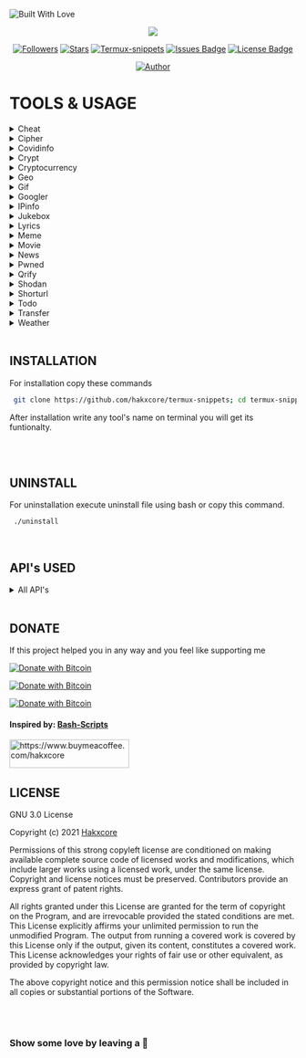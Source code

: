 <p align="left">
  <a ><img title="Built With Love" src="https://forthebadge.com/images/badges/built-with-love.svg" ></a>
</p>

</p>
<p align="center">
<img src="https://raw.githubusercontent.com/hakxcore/Termux-snippets/main/media/termux-snippets.png"/></p>

<div align='center'>
<a href="https://github.com/hakxcore/followers"><img title="Followers" src="https://img.shields.io/github/followers/hakxcore?color=2eb2ff&style=flat-square"></a>
<a href="https://github.com/hakxcore/stargazers/"><img title="Stars" src="https://img.shields.io/github/stars/hakxcore/Termux-snippets?color=2eb2ff&style=flat-square"></a>
<a href="#"><img title="Termux-snippets" src="https://img.shields.io/badge/-%20TERMUXSNIPPETS-green%3FcolorA%3D%2523ff0000%26colorB%3D%2523017e40"></a>
<a href="https://github.com/hakxcore/Termux-snippets/issues"><img src="https://img.shields.io/github/issues/hakxcore/Termux-snippets?color=2eb2ff&style=flat-square" alt="Issues Badge"/></a>
<a href="https://github.com/hakxcore/Termux-snippets/blob/master/LICENSE"><img src="https://img.shields.io/github/license/hakxcore/Termux-snippets?color=2eb2ff&style=flat-square" alt="License Badge"/></a></p>
</div>
<p align="center">
  <a href="https://github.com/hakxcore"><img title="Author" src="https://img.shields.io/badge/Author-mukesh%20kumar-2eb2ff.svg?style=for-the-badge&logo=github"></a>
</p>

# TOOLS & USAGE
<details>
<summary>Cheat</summary>
  
The fastest way to find {command options|code pieces} you need. 
Supports multiple languages and many bash commands also.

```bash
Cheat

Description: Cheatsheets for quick information about multiple programming languages along with terminal commands

Usage: cheat [flags] [command] or cheat [flags] [programming language] [subject]
  -s  Does a search for last argument rather than looking for exact match
  -i  Case insensitive search
  -b  Word boundaries in search
  -r  Recursive search
  -u  Update Termux-snippets Tools
  -h  Show the help
  -v  Get the tool version
Special Pages:
  hello      Describes building the hello world program written in the language
  list       This lists all cheatsheets related to previous arg if none it lists all cheatsheets
  learn      Shows a learn-x-in-minutes language cheat sheet perfect for getting started with the language
  1line      A collection of one-liners in this language
  weirdness  A collection of examples of weird things in this language

Examples:
  cheat c function
  cheat rust hello
  cheat -r -b -i go
  cheat julia Functions
  cheat -i go operators
  
  ```
  
<div align="center">
<img max-height="500px" max-width="500px" src="https://github.com/hakxcore/termux-snippets/blob/main/cheat/cheat.png?raw=true alt="real time usage image"">
</div>
</details>

<details>
<summary>Cipher</summary>
  Cipher encrypt and decrypts your text
  

  
  ```bash
  Cipher

Description: Encode and decode your text see examples below.

Usage: cipher [falgs] "your text to encode or decode"
  -e  Encode text
  -d  Decode text
  -u  Update Termux-snippet Tools
  -h  Show the help
  -v  Get the tool version

Examples:
  cipher -e <text to encode>
  cipher -d <text to decode>
  
  ```
<div align="center">
<img max-height="500px" max-width="500px" src="https://github.com/hakxcore/termux-snippets/blob/main/cipher/cipher.png?raw=true">
</div>
</details>
  
  
<details>
<summary>Covidinfo</summary>

 Tool that get the country wise information about covid-19 on the terminal itself   
 


```bash
Covidinfo

Description: Get the full detailed information of COVID19 in your terminal.

Usage: 
  -u  Update Termux-snippet Tools
  -h  Show the help
  -v  Get the tool version

Examples:
  covidinfo

```
<div align="center">
<img max-height="500px" max-width="500px" src="https://github.com/hakxcore/termux-snippets/blob/main/covidinfo/covidinfo1.png?raw=true">
</div>
<div align="center">
<img max-height="500px" max-width="500px" src="https://github.com/hakxcore/termux-snippets/blob/main/covidinfo/covidinfo2.png?raw=true">
</div>
<div align="center">
<img max-height="500px" max-width="500px" src="https://github.com/hakxcore/termux-snippets/blob/main/covidinfo/covidinfo3.png?raw=true">
</div>
</details>
  
<details>
<summary>Crypt</summary>

A wrapper for openssl that allows for quickly encrypting and decrypting files


  
```bash
crypt -e [original file] [encrypted file] # encrypts files
crypt -d [encrypted file] [output file] # decrypts files
```
#### Encryption Details
* Uses AES 256 level encryption
* Key is salted before creation
* Password is never in plain text, and OpenSSL generates key based on password
* Encrypted data is encoded in Base64, so it can be used as plain text in an email. (Not usually necessary if attached as a file)

**Tested With**  .pdf, .txt, .docx, .doc, .png, .jpeg

**CAUTION**  Make sure to use different filenames, otherwise your file will be overwritten!

```bash
Crypt

Description: A wrapper around openssl that facilitates encrypting and decrypting files.

Usage: crypt [flag] [inputFile] [outputFile]
  -e  Encrypt the inputFile and store it in the outputFile
  -d  Decrypt the inputFile and store it in the outputFile
  -u  Update Termux-snippets Tools
  -h  Show the help
  -v  Get the tool version

Examples:
  crypt -e mySecretFile.txt myEncryptedFile.jpg (change filetype so default program is incorrect)
  crypt -d myEncryptedFile.jpg thisIsNowDecrypted.txt (change filetype back so now default program is correct)

  ```
  
<div align="center">
<img max-height="500px" max-width="500px" src="https://github.com/hakxcore/termux-snippets/blob/main/crypt/crypt.png?raw=true">
</div>
</details>
  
  
<details>
<summary>Cryptocurrency</summary>

Shows Cryptocurrency based on realtime exchange rates of the top 10 cryptos and a realtime chart of anyone crypto.

  
```bash
CryptoCurrency

Description: A realtime cryptocurrency converter.
With no flags it will pull down the latest stats of the top 10 cryptos also will extract real time graph of one crypto.

Usage: cryptocurrency or cryptocurrency [flag] or cryptocurrency [flag] [arg]
   -o Utilize the old functionality of the tool
   -f Fiat currency for conversions
   -u Update Termux-snippets Tools
   -h Show the help
   -v Get the tool version

Examples:
   cryptocurrency
   cryptocurrency -o #for all the functionalities of tool
  ```
  

<div align="center">
<img max-height="500px" max-width="500px" src="https://github.com/hakxcore/termux-snippets/blob/main/cryptocurrency/crytocurrency1.png?raw=true">
</div>
<div align="center">
<img max-height="500px" max-width="500px" src="https://github.com/hakxcore/termux-snippets/blob/main/cryptocurrency/crytocurrency2.png?raw=true">
</div>
</details>


<details>
<summary>Geo</summary>

Provides data for  wan address, lan address, router address, dns address, mac address, and ip geolocation


  
```bash
Geo

Description: Provides quick access for wan, lan, router, dns, mac, and ip geolocation data

Usage: geo [flag]
  -w  Returns WAN IP
  -l  Returns LAN IP(s)
  -r  Returns Router IP
  -d  Returns DNS Nameserver
  -m  Returns MAC address for interface. Ex. eth0
  -g  Returns Current IP Geodata

Examples:
  geo -g
  geo -wlrdgm eth0
Custom Geo Output => [all] [query] [city] [region] [country] [zip] [isp]

Example: geo -a 8.8.8.8 -o city,zip,isp
  -o [options]  Returns Specific Geodata
  -a [address]  For specific IP in -s
  -v            Returns Version
  -h            Returns Help Screen
  -u            Updates Termux-snippets
```
  
<div align="center">
<img max-height="500px" max-width="500px" src="https://github.com/hakxcore/termux-snippets/blob/main/geo/geo.png?raw=true">
</div>
</details>
  
  
<details>
<summary>Gif</summary>

Gif gets the gifs related to the keyword which you gave as an argument and continuously play|prints on the terminal.


  
```bash
Gif

Description: Get any type of gif on your terminal.

Usage: gif <any_type_of_keyword_for_gif> use underscore "_" to seprate keywords.
  -u  Update Termux-snippets Tools
  -h  Show the help
  -v  Get the tool version

Examples:
  gif <you_desired_keyword>
  gif krishna
  gif going_to_school
```
  
<div align="center">
<img max-height="500px" max-width="500px" src="https://github.com/hakxcore/termux-snippets/blob/main/gif/gif.png?raw=true">
</div>
</details>
  
  

<details>
<summary>Googler</summary>

Googler to directly make search on terminal. 


```bash
googler search <you_wanna_search_about>
use ? after search for options
```

Main usage

```bash
usage: googler [-h] [-s N] [-n N] [-N] [-V] [-c TLD] [-l LANG] [-g CC] [-x]
               [--colorize [{auto,always,never}]] [-C] [--colors COLORS] [-j]
               [-t dN] [--from FROM] [--to TO] [-w SITE] [-e SITE] [--unfilter]
               [-p PROXY] [--notweak] [--json] [--url-handler UTIL]
               [--show-browser-logs] [--np] [-4] [-6] [-u] [--include-git] [-v]
               [-d]
               [KEYWORD ...]

Google from the command-line.

positional arguments:
  KEYWORD               search keywords

optional arguments:
  -h, --help            show this help message and exit
  -s N, --start N       start at the Nth result
  -n N, --count N       show N results (default 10)
  -N, --news            show results from news section
  -V, --videos          show results from videos section
  -c TLD, --tld TLD     country-specific search with top-level domain .TLD,
                        e.g., 'in' for India
  -l LANG, --lang LANG  display in language LANG
  -g CC, --geoloc CC    country-specific geolocation search with country code
                        CC, e.g. 'in' for India. Country codes are the same as
                        top-level domains
  -x, --exact           disable automatic spelling correction
  --colorize [{auto,always,never}]
                        whether to colorize output; defaults to 'auto', which
                        enables color when stdout is a tty device; using
                        --colorize without an argument is equivalent to
                        --colorize=always
  -C, --nocolor         equivalent to --colorize=never
  --colors COLORS       set output colors (see man page for details)
  -j, --first, --lucky  open the first result in web browser and exit
  -t dN, --time dN      time limit search [h5 (5 hrs), d5 (5 days), w5 (5
                        weeks), m5 (5 months), y5 (5 years)]
  --from FROM           starting date/month/year of date range; must use
                        American date format with slashes, e.g., 2/24/2020,
                        2/2020, 2020; can be used in conjunction with --to, and
                        overrides -t, --time
  --to TO               ending date/month/year of date range; see --from
  -w SITE, --site SITE  search a site using Google
  -e SITE, --exclude SITE
                        exclude site from results
  --unfilter            do not omit similar results
  -p PROXY, --proxy PROXY
                        tunnel traffic through an HTTP proxy; PROXY is of the
                        form [http://][user:password@]proxyhost[:port]
  --notweak             disable TCP optimizations and forced TLS 1.2
  --json                output in JSON format; implies --noprompt
  --url-handler UTIL    custom script or cli utility to open results
  --show-browser-logs   do not suppress browser output (stdout and stderr)
  --np, --noprompt      search and exit, do not prompt
  -4, --ipv4            only connect over IPv4 (by default, IPv4 is preferred
                        but IPv6 is used as a fallback)
  -6, --ipv6            only connect over IPv6
  -u, --upgrade         perform in-place self-upgrade
  --include-git         when used with --upgrade, get latest git master
  -v, --version         show program's version number and exit
  -d, --debug           enable debugging

omniprompt keys:
  n, p                  fetch the next or previous set of search results
  index                 open the result corresponding to index in browser
  f                     jump to the first page
  o [index|range|a ...] open space-separated result indices, numeric ranges
                        (sitelinks unsupported in ranges), or all, in browser
                        open the current search in browser, if no arguments
  O [index|range|a ...] like key 'o', but try to open in a GUI browser
  g keywords            new Google search for 'keywords' with original options
                        should be used to search omniprompt keys and indices
  c index               copy url to clipboard
  u                     toggle url expansion
  q, ^D, double Enter   exit googler
  ?                     show omniprompt help
  *                     other inputs issue a new search with original options

Version 4.3.2
Copyright © 2008 Henri Hakkinen
Copyright © 2015-2021 Arun Prakash Jana <engineerarun@gmail.com>
Zhiming Wang <zmwangx@gmail.com>
License: GPLv3
Webpage: https://github.com/jarun/googler
Modifications BY: Hakxcore https://github.com/hakxcore
```
  
<div align="center">
<img max-height="500px" max-width="500px" src="https://github.com/hakxcore/termux-snippets/blob/main/googler/googler.png?raw=true">
</div>

</details>
  
  
<details>
<summary>IPinfo</summary>

Similar to geo but have some different functionalty.



```bash
ipinfo -a <ip_address>
```

Main usage

```bash
Ipinfo

Description: Fetch Information about an IP Address.

Usage: ipinfo [flag] <ip-address>
  -a  IP Address of vectim
  -u  Update Termux-snippet Tools
  -h  Show the help
  -v  Get the tool version

Examples:
  ipinfo 8.8.8.8 #For your ip address
  ipinfo -a <someone's ip-addr>

```
    
<div align="center">
<img max-height="500px" max-width="500px" src="https://github.com/hakxcore/termux-snippets/blob/main/ipinfo/ipinfo.png?raw=true">
</div>
</details>
    
    
<details>
<summary>Jukebox</summary>

There so many tools to play within jukebox.



```bash
jukebox

Description: Get so many options to play with Enjoy.
Usage: 
  -u  Update Termux-snippet Tools
  -h  Show the help
  -v  Get the tool version

Examples:
  jukebox

```
<div align="center">
<img max-height="500px" max-width="500px" src="https://github.com/hakxcore/termux-snippets/blob/main/jukebox/jukebox.png?raw=true">
</div>
</details>
    
    
<details>
<summary>Lyrics</summary>

Grab lyrics for a given song quickly from the command line
    

```bash
Lyrics

Description: Fetch lyrics for a certain song.

Usage: lyrics [flags] or tool [-a] [arg] [-s] [arg]
  -a  Artist of the song to fetch lyrics for
  -s  Song of the artist to fetch lyrics for
  -f  Export the lyrics to file rather than outputting to stdout
  -u  Update Termux-snippets Tools
  -h  Show the help
  -v  Get the tool version

Examples:
   lyrics -a logic -s run it
   lyrics -a logic -s run it -f ~/runItLyrics.txt

```

<div align="center">
<img max-height="500px" max-width="500px" src="https://github.com/hakxcore/termux-snippets/blob/main/lyrics/lyrics.png?raw=true">
</div>
</details>

    
<details>
<summary>Meme</summary>

A lightning fast meme generator.



    
```bash
Meme

Description: A lightning fast meme generator from terminal.

Usage: meme [flags] or meme
  -b  See all Backgrouds
  -u  Update Termux-snippets you can use [update] also
  -h  Show help you can use [help] also
  -v  Tool version you can use [version] also

Examples:
   meme
    
```
<div align="center">
<img max-height="500px" max-width="500px" src="https://github.com/hakxcore/termux-snippets/blob/main/meme/meme.png?raw=true">
</div>
</details>
    
    
<details>
<summary>Movie</summary>

Quick search that grabs relevant information about a movie

    

    
```bash
Movie

Description: Provides relevant information about a certain movie.

Usage: movie [flag] or movies [movieToSearch]
  -u  Update Termux-snippets Tools
  -h  Show the help
  -v  Get the tool version
  -d  Show detailed information

Examples:
  movie Argo
  movie Inception
```  
<div align="center">
<img max-height="500px" max-width="500px" src="https://github.com/hakxcore/termux-snippets/blob/main/movie/movie.png?raw=true">
</div>
</details>

    
<details>
<summary>News</summary>

Get latest news and headlines directly on your terminal.



    
```bash
News

Description: Latest news updates or get your desired latest headlines of news.

Usage: 
  -u  Update Termux-snippets Tools
  -h  Show the help
  -v  Get the tool version

Examples:
  news
  news <news_about>
```
    
<div align="center">
<img max-height="500px" max-width="500px" src="https://github.com/hakxcore/termux-snippets/blob/main/news/news.png?raw=true">
</div>
</details>

    
    
<details>
<summary>Pwned</summary>

Know if your data is breached in any data breach.
    
```bash
Pwned

Description: Tells you when your account was last breached
Usage: pwned [flag] or pwned [tag]
  -u  Update Termux-snippets Tool
  -h  Show the help
  -v  Get the tool version

Examples:
  pwned anonymous007@gmail.com
  pwned anyones@gmail.com
```
    
<div align="center">
<img max-height="500px" max-width="500px" src="https://github.com/hakxcore/termux-snippets/blob/main/pwned/pwned.png?raw=true">
</div>
</details>
    
    
    
<details>
<summary>Qrify</summary>

Takes any string of text and turns it into a qr code

This is useful for sending links or saving a string of commands to your phone

```bash
Qrify

Description: Converts strings or URLs into a QR code.

Usage: qrify [stringtoturnintoqrcode]
    -u  Update Termux-snippets Tools
    -m  Enable multiline support (feature not working yet)
    -h  Show the help
    -v  Get the tool version
    -f  Store the QR code as a PNG file
    -d  Decode the QR code from a PNG/GIF/JP(E)G file

Examples:
    qrify this is a test string
    qrify -m two\\nlines
    qrify github.com (no http:// or https://)
    qrify -f fileoutputName google.com
    qrify -d fileName.png

Please pay attention:
This script needs access to an external API.
Do not use it to encode sensitive data.
```
    
<div align="center">
<img max-height="500px" max-width="500px" src="https://github.com/hakxcore/termux-snippets/blob/main/qrify/qrify.png?raw=true">
</div>
</details>
    

    
 <details>
<summary>Shodan</summary>

Shodan search engine for hackers available directly on terminal.

```bash
Usage: shodan [OPTIONS] COMMAND [ARGS]...

Options:
  -h, --help  Show this message and exit.

Commands:
  alert       Manage the network alerts for your account
  convert     Convert the given input data file into a different format.
  count       Returns the number of results for a search
  data        Bulk data access to Shodan
  domain      View all available information for a domain
  download    Download search results and save them in a compressed JSON...
  honeyscore  Check whether the IP is a honeypot or not.
  host        View all available information for an IP address
  info        Shows general information about your account
  init        Initialize the Shodan command-line
  myip        Print your external IP address
  org         Manage your organization's access to Shodan
  parse       Extract information out of compressed JSON files.
  radar       Real-Time Map of some results as Shodan finds them.
  scan        Scan an IP/ netblock using Shodan.
  search      Search the Shodan database
  stats       Provide summary information about a search query
  stream      Stream data in real-time.
  version     Print version of this tool.
```
<div align="center">
<img max-height="500px" max-width="500px" src="https://github.com/hakxcore/termux-snippets/blob/main/shodan/shodan1.png?raw=true">
</div>
<div align="center">
<img max-height="500px" max-width="500px" src="https://github.com/hakxcore/termux-snippets/blob/main/shodan/shodan2.png?raw=true">
</div>
</details>

  

<details>
<summary>Shorturl</summary>

Gets the link that is being masked by a url shortner


  
```bash
Shorturl

Description: Shorten urls and unmask shortended urls.

Usage: shorturl [flag] [URL] or short [flag]
  -s  Shorten the URL
  -e  Expand a shortened URL
  -u  Update Termux-snippets Tools
  -h  Show the help
  -v  Get the tool version

Example:
   Input: shorturl -s https://possiblemaliciouswebsiteornot.com
   Output: https://tinyurl.com/jkkj
   Input:  shorturl -e tinyurl.com/jhkj
   Output: http://possiblemaliciouswebsiteornot.com
```
<div align="center">
<img max-height="500px" max-width="500px" src="https://github.com/hakxcore/termux-snippets/blob/main/shorturl/shorturl.png?raw=true">
</div>
</details>
    
    

<details>
<summary>Todo</summary>

A simplistic command line todo list


```bash
Todo

Description: A simplistic commandline todo list.

Usage: todo [flags] or todo [flags] [arguments]
  -c  Clear all the current tasks
      Can also use clear instead of -c
  -r  Remove the following task numbers seprated by spaces
      Can also use remove instead of -r
  -g  Get the current tasks
      Can also use list instead of -g
  -a  Add the following task
      Can also use add instead of -a
  -u  Update Termux-snippets Tools
  -h  Show the help
  -v  Get the tool version

Examples:
   todo -a My very first task
   todo remove 2
   todo -r 1 3
   todo add Another Task
   todo list
   todo -g
   todo -c
   todo clear
```
<div align="center">
<img max-height="500px" max-width="500px" src="https://github.com/hakxcore/termux-snippets/blob/main/todo/todo.png?raw=true">
</div>
</details>
    
    
    
<details>
<summary>Transfer</summary>

Quickly transfer files from the command line.



```bash
Transfer

Description: Quickly transfer files from the command line.

Usage: transfer [flags] or transfer [flag] [args] or transfer [filePathToUpload]
  -d  Download a single file
      First arg: Output file directory
      Second arg: File url id
      Third arg: File name
  -o  Onetime file upload
  -u  Update Termux-snippets Tools
  -h  Show the help
  -v  Get the tool version
Examples:
  transfer ~/fileToTransfer.txt
  transfer ~/firstFileToTransfer.txt ~/secondFileToTransfer.txt ~/thirdFileToTransfer.txt
  transfer -d ~/outputDirectory fileID fileName
  transfer -o ~/fileToTransfer.txt

```
<div align="center">
<img max-height="500px" max-width="500px" src="https://github.com/hakxcore/termux-snippets/blob/main/transfer/transfer.png?raw=true">
</div>
</details>
    
    
<details>
<summary>Weather</summary>

Provides a 3 day forecast

With no arguments it will grab the weather for your location as determined by your ip



  
```bash
Weather

Description: Provides a 3 day forecast on your current location or a specified location.
  With no flags Weather will default to your current location.

Usage: weather or weather [flag] or weather [country] or weather [city] [state]
  weather [i][M] get weather in imperial units, optional M means windspeed in m/s
  weather [m][M] get weather in metric units, optional M means windspeed in m/s
  weather [Moon] grabs the phase of the moon
  -u  Update Termux-snippets Tools
  -h  Show the help
  -v  Get the tool version

Examples:
  weather
  weather Paris m
  weather Tokyo
  weather Moon
  weather mM

```

With arguments you can pass in a city or country and get the weather in that area


Also can show the current moon phase
<div align="center">
<img max-height="500px" max-width="500px" src="https://github.com/hakxcore/termux-snippets/blob/main/weather/weather.png?raw=true">
</div>
</details>
    
</br>

## INSTALLATION

For installation copy these commands
    
```bash
 git clone https://github.com/hakxcore/termux-snippets; cd termux-snippets; ./install; termux-snippets
```
 After installation write any tool's name on terminal you will get its funtionalty.
    
</br>
</br>
    
## UNINSTALL 

For uninstallation execute uninstall file using bash or copy this command.
    
```bash
 ./uninstall
```
    
</br>
    
## API's USED

<details>
<summary>All API's</summary>

* To get location based on ip address: [ipinfo](https://ipinfo.io)
* To get and print weather based on a location: [wttr](http://wttr.in)
* To grab the latest exchange rate between currencies: [fixer](http://fixer.io)
* To grab information on movies: [omdbapi](http://www.omdbapi.com/)
* To grab the information about COVID-19 country wise: [covidinfo](https://corona-stats.online)
* To grab the information about COVID-19 about whole world: [covidinfo](covid19.trackercli.com)
* To grab the information about COVID-19 about your country: [covidinfo](snf-878293.vm.okeanos.grnet.gr)
* To determine masked link behind url shortner: [ki.tc](http://ki.tc)
* To grab cheatsheets for commands and languages: [cheat](http://cheat.sh/)
* To encode text into a qr code: [qrenco](http://qrenco.de)
* To get the gifs on terminal used api is: [gif](e.xec.sh/)
* To get your jukebox here we used api is: [jukebox](telehack.com)
* To get your WAN ip address: [ipify](https://www.ipify.org/)
* To get latese news on terminal api used for it: [news](getnews.tech)
* To grab the latest exchange rate between cryptocurrencies to standard currencies: [coinmarketcap](https://coinmarketcap.com/api/)
* To transfer files: [transfer](https://transfer.sh)
* To grab lyrics from a song: [lyrics.ovh](http://docs.lyricsovh.apiary.io)
* To generate memes: [MemeGen](https://memegen.link)
* To get a chart of the top 10 cryptocurrencies: [rate.sx](http://rate.sx)

</details>

</br> 

## DONATE
If this project helped you in any way and you feel like supporting me

[![Donate with Bitcoin](https://en.cryptobadges.io/badge/small/38Q5VbH63MtouxHu8BuPNLzfY5B5RNVMDn)](https://en.cryptobadges.io/donate/38Q5VbH63MtouxHu8BuPNLzfY5B5RNVMDn)
  

[![Donate with Bitcoin](https://en.cryptobadges.io/badge/small/0xf7c60C06D298FF954917eA45206426f79d40Ac9D)](https://en.cryptobadges.io/donate/0xf7c60C06D298FF954917eA45206426f79d40Ac9D)
  
[![Donate with Bitcoin](https://en.cryptobadges.io/badge/small/LWZ3T19YUk66dgkczN7dRhiXDMqSYrXUV4)](https://en.cryptobadges.io/donate/LWZ3T19YUk66dgkczN7dRhiXDMqSYrXUV4)
#### Inspired by: [Bash-Scripts](https://github.com/alexanderepstein/Bash-Snippets)  
<a href="https://www.buymeacoffee.com/https://www.buymeacoffee.com/hakxcore"> <img align="left" src="https://cdn.buymeacoffee.com/buttons/v2/default-yellow.png" height="50" width="210" alt="https://www.buymeacoffee.com/hakxcore" /></a>


</br>
</br>
</br>
  
## LICENSE

GNU 3.0 License

Copyright (c) 2021 [Hakxcore](https://github.com/hakxcore)

Permissions of this strong copyleft license are conditioned on making available complete source code of licensed works and modifications, which include larger works using a licensed work, under the same license. Copyright and license notices must be preserved. Contributors provide an express grant of patent rights.
  
All rights granted under this License are granted for the term of copyright on the Program, and are irrevocable provided the stated conditions are met.  This License explicitly affirms your unlimited permission to run the unmodified Program.  The output from running a covered work is covered by this License only if the output, given its content, constitutes a covered work.  This License acknowledges your rights of fair use or other equivalent, as provided by copyright law.

The above copyright notice and this permission notice shall be included in all copies or substantial portions of the Software.
  
</br>
</br> 
 
### Show some love by leaving a 🌟
